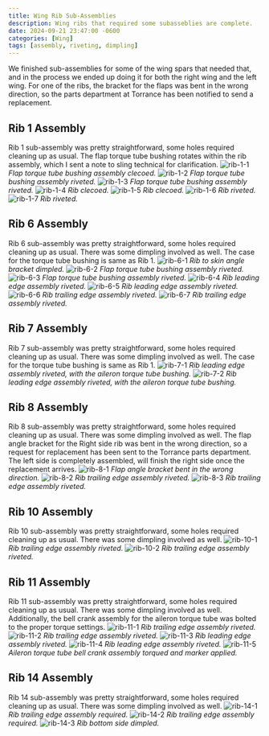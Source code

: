 ```yaml
---
title: Wing Rib Sub-Assemblies
description: Wing ribs that required some subasseblies are complete.
date: 2024-09-21 23:47:00 -0600
categories: [Wing]
tags: [assembly, riveting, dimpling]
---
```


We finished sub-assemblies for some of the wing spars that needed that, and in the process we ended up doing it for both the right wing and the left wing. For one of the ribs, the bracket for the flaps was bent in the wrong direction, so the parts department at Torrance has been notified to send a replacement.

## Rib 1 Assembly
Rib 1 sub-assembly was pretty straightforward, some holes required cleaning up as usual. The flap torque tube bushing rotates within the rib assembly, which I sent a note to sling technical for clarification.
![rib-1-1](/assets/img/posts/wing/rib-1-assembly-1.jpg)
_Flap torque tube bushing assembly clecoed._
![rib-1-2](/assets/img/posts/wing/rib-1-assembly-2.jpg)
_Flap torque tube bushing assembly riveted._
![rib-1-3](/assets/img/posts/wing/rib-1-assembly-3.jpg)
_Flap torque tube bushing assembly riveted._
![rib-1-4](/assets/img/posts/wing/rib-1-assembly-4.jpg)
_Rib clecoed._
![rib-1-5](/assets/img/posts/wing/rib-1-assembly-5.jpg)
_Rib clecoed._
![rib-1-6](/assets/img/posts/wing/rib-1-assembly-6.jpg)
_Rib riveted._
![rib-1-7](/assets/img/posts/wing/rib-1-assembly-7.jpg)
_Rib riveted._

## Rib 6 Assembly
Rib 6 sub-assembly was pretty straightforward, some holes required cleaning up as usual. There was some dimpling involved as well. The case for the torque tube bushing is same as Rib 1.
![rib-6-1](/assets/img/posts/wing/rib-6-assembly-1.jpg)
_Rib to skin angle bracket dimpled._
![rib-6-2](/assets/img/posts/wing/rib-6-assembly-2.jpg)
_Flap torque tube bushing assembly riveted._
![rib-6-3](/assets/img/posts/wing/rib-6-assembly-3.jpg)
_Flap torque tube bushing assembly riveted._
![rib-6-4](/assets/img/posts/wing/rib-6-assembly-4.jpg)
_Rib leading edge assembly riveted._
![rib-6-5](/assets/img/posts/wing/rib-6-assembly-5.jpg)
_Rib leading edge assembly riveted._
![rib-6-6](/assets/img/posts/wing/rib-6-assembly-6.jpg)
_Rib trailing edge assembly riveted._
![rib-6-7](/assets/img/posts/wing/rib-6-assembly-7.jpg)
_Rib trailing edge assembly riveted._

## Rib 7 Assembly
Rib 7 sub-assembly was pretty straightforward, some holes required cleaning up as usual. There was some dimpling involved as well. The case for the torque tube bushing is same as Rib 1.
![rib-7-1](/assets/img/posts/wing/rib-7-assembly-1.jpg)
_Rib leading edge assembly riveted, with the aileron torque tube bushing._
![rib-7-2](/assets/img/posts/wing/rib-7-assembly-2.jpg)
_Rib leading edge assembly riveted, with the aileron torque tube bushing._

## Rib 8 Assembly
Rib 8 sub-assembly was pretty straightforward, some holes required cleaning up as usual. There was some dimpling involved as well. The flap angle bracket for the Right side rib was bent in the wrong direction, so a request for replacement has been sent to the Torrance parts department. The left side is completely assembled, will finish the right side once the replacement arrives.
![rib-8-1](/assets/img/posts/wing/rib-8-assembly-1.jpg)
_Flap angle bracket bent in the wrong direction._
![rib-8-2](/assets/img/posts/wing/rib-8-assembly-2.jpg)
_Rib trailing edge assembly riveted._
![rib-8-3](/assets/img/posts/wing/rib-8-assembly-3.jpg)
_Rib trailing edge assembly riveted._

## Rib 10 Assembly
Rib 10 sub-assembly was pretty straightforward, some holes required cleaning up as usual. There was some dimpling involved as well.
![rib-10-1](/assets/img/posts/wing/rib-10-assembly-1.jpg)
_Rib trailing edge assembly riveted._
![rib-10-2](/assets/img/posts/wing/rib-10-assembly-2.jpg)
_Rib trailing edge assembly riveted._

## Rib 11 Assembly
Rib 11 sub-assembly was pretty straightforward, some holes required cleaning up as usual. There was some dimpling involved as well. Additionally, the bell crank assembly for the aileron torque tube was bolted to the proper torque settings.
![rib-11-1](/assets/img/posts/wing/rib-11-assembly-1.jpg)
_Rib trailing edge assembly riveted._
![rib-11-2](/assets/img/posts/wing/rib-11-assembly-2.jpg)
_Rib trailing edge assembly riveted._
![rib-11-3](/assets/img/posts/wing/rib-11-assembly-3.jpg)
_Rib leading edge assembly riveted._
![rib-11-4](/assets/img/posts/wing/rib-11-assembly-4.jpg)
_Rib leading edge assembly riveted._
![rib-11-5](/assets/img/posts/wing/rib-11-assembly-5.jpg)
_Aileron torque tube bell crank assembly torqued and marker applied._

## Rib 14 Assembly
Rib 14 sub-assembly was pretty straightforward, some holes required cleaning up as usual. There was some dimpling involved as well.
![rib-14-1](/assets/img/posts/wing/rib-14-assembly-1.jpg)
_Rib trailing edge assembly required._
![rib-14-2](/assets/img/posts/wing/rib-14-assembly-2.jpg)
_Rib trailing edge assembly required._
![rib-14-3](/assets/img/posts/wing/rib-14-assembly-3.jpg)
_Rib bottom side dimpled._

